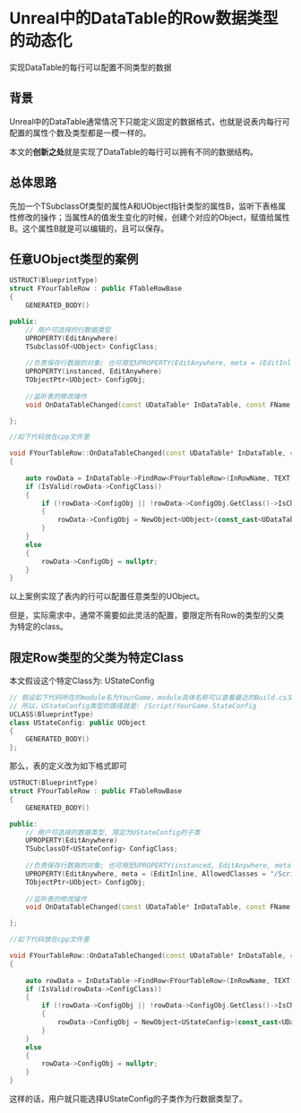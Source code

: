# Unreal中的DataTable的Row数据类型的动态化

实现DataTable的每行可以配置不同类型的数据


## 背景

Unreal中的DataTable通常情况下只能定义固定的数据格式，也就是说表内每行可配置的属性个数及类型都是一模一样的。

本文的**创新之处**就是实现了DataTable的每行可以拥有不同的数据结构。


## 总体思路

先加一个TSubclassOf类型的属性A和UObject指针类型的属性B，监听下表格属性修改的操作；当属性A的值发生变化的时候，创建个对应的Object，赋值给属性B。这个属性B就是可以编辑的，且可以保存。

## 任意UObject类型的案例
```cpp
USTRUCT(BlueprintType)
struct FYourTableRow : public FTableRowBase
{
	GENERATED_BODY()

public:
	// 用户可选择的行数据类型
	UPROPERTY(EditAnywhere)
	TSubclassOf<UObject> ConfigClass;
	
	//负责保存行数据的对象; 也可用宏UPROPERTY(EditAnywhere, meta = (EditInline))
	UPROPERTY(instanced, EditAnywhere)
	TObjectPtr<UObject> ConfigObj;
	
	//监听表的修改操作
	void OnDataTableChanged(const UDataTable* InDataTable, const FName InRowName) override;

};

//如下代码放在cpp文件里

void FYourTableRow::OnDataTableChanged(const UDataTable* InDataTable, const FName InRowName)
{
	
	auto rowData = InDataTable->FindRow<FYourTableRow>(InRowName, TEXT("TryChangeRowConfigType"));
	if (IsValid(rowData->ConfigClass))
	{
		if (!rowData->ConfigObj || !rowData->ConfigObj.GetClass()->IsChildOf(rowData->ConfigClass))
		{
			rowData->ConfigObj = NewObject<UObject>(const_cast<UDataTable*>(InDataTable), rowData->ConfigClass);
		}
	}
	else
	{
		rowData->ConfigObj = nullptr;
	}
}
```
以上案例实现了表内的行可以配置任意类型的UObject。

但是，实际需求中，通常不需要如此灵活的配置，要限定所有Row的类型的父类为特定的class。

## 限定Row类型的父类为特定Class

本文假设这个特定Class为: UStateConfig
```cpp
// 假设如下代码所在的module名为YourGame，module具体名称可以查看最近的Build.cs文件
// 所以，UStateConfig类型的路径就是: /Script/YourGame.StateConfig
UCLASS(BlueprintType)
class UStateConfig: public UObject
{
	GENERATED_BODY()
};
```

那么，表的定义改为如下格式即可
```cpp
USTRUCT(BlueprintType)
struct FYourTableRow : public FTableRowBase
{
	GENERATED_BODY()

public:
    // 用户可选择的数据类型, 限定为UStateConfig的子类
    UPROPERTY(EditAnywhere)
    TSubclassOf<UStateConfig> ConfigClass;
	
    //负责保存行数据的对象; 也可用宏UPROPERTY(instanced, EditAnywhere, meta = (AllowedClasses = "/Script/YourGame.StateConfig"))
    UPROPERTY(EditAnywhere, meta = (EditInline, AllowedClasses = "/Script/YourGame.StateConfig"))
    TObjectPtr<UObject> ConfigObj;
	
    //监听表的修改操作
    void OnDataTableChanged(const UDataTable* InDataTable, const FName InRowName) override;

};

//如下代码放在cpp文件里

void FYourTableRow::OnDataTableChanged(const UDataTable* InDataTable, const FName InRowName)
{
	
	auto rowData = InDataTable->FindRow<FYourTableRow>(InRowName, TEXT("TryChangeRowConfigType"));
	if (IsValid(rowData->ConfigClass))
	{
		if (!rowData->ConfigObj || !rowData->ConfigObj.GetClass()->IsChildOf(rowData->ConfigClass))
		{
			rowData->ConfigObj = NewObject<UStateConfig>(const_cast<UDataTable*>(InDataTable), rowData->ConfigClass);
		}
	}
	else
	{
		rowData->ConfigObj = nullptr;
	}
}
```
这样的话，用户就只能选择UStateConfig的子类作为行数据类型了。
